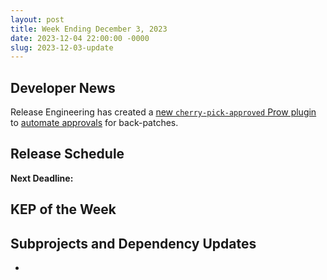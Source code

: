```yaml
---
layout: post
title: Week Ending December 3, 2023
date: 2023-12-04 22:00:00 -0000
slug: 2023-12-03-update
---
```


## Developer News

Release Engineering has created a [new `cherry-pick-approved` Prow plugin](https://github.com/kubernetes/sig-release/issues/2083) to [automate approvals](https://groups.google.com/a/kubernetes.io/g/dev/c/U1Na5ce6Mck) for back-patches.


## Release Schedule

**Next Deadline:**


## KEP of the Week


## Subprojects and Dependency Updates

*
